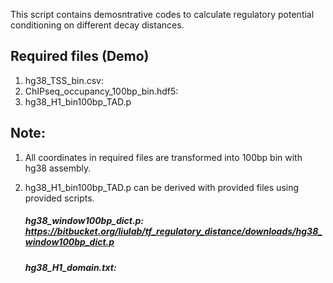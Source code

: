 This script contains demosntrative codes to calculate regulatory potential conditioning on different decay distances.

## Required files (Demo)
1. hg38_TSS_bin.csv: 
2. ChIPseq_occupancy_100bp_bin.hdf5:
3. hg38_H1_bin100bp_TAD.p

## Note: 
1. All coordinates in required files are transformed into 100bp bin with hg38 assembly. 
2. hg38_H1_bin100bp_TAD.p can be derived with provided files using provided scripts.

	##### hg38_window100bp_dict.p: https://bitbucket.org/liulab/tf_regulatory_distance/downloads/hg38_window100bp_dict.p
	##### hg38_H1_domain.txt: 